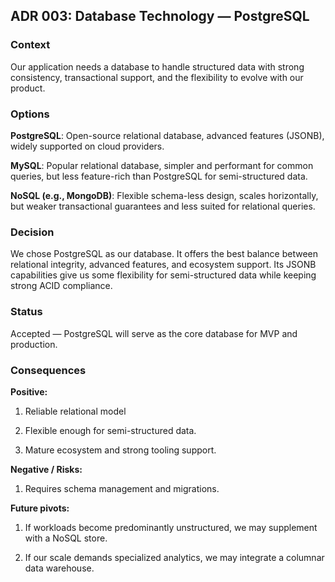 ## ADR 003: Database Technology — PostgreSQL

### Context

Our application needs a database to handle structured data with strong consistency, transactional support, and the flexibility to evolve with our product.

### Options

**PostgreSQL**: Open-source relational database, advanced features (JSONB), widely supported on cloud providers.

**MySQL**: Popular relational database, simpler and performant for common queries, but less feature-rich than PostgreSQL for semi-structured data.

**NoSQL (e.g., MongoDB)**: Flexible schema-less design, scales horizontally, but weaker transactional guarantees and less suited for relational queries.

### Decision

We chose PostgreSQL as our database. It offers the best balance between relational integrity, advanced features, and ecosystem support. Its JSONB capabilities give us some flexibility for semi-structured data while keeping strong ACID compliance.

### Status

Accepted — PostgreSQL will serve as the core database for MVP and production.

### Consequences

**Positive:**

1. Reliable relational model

2. Flexible enough for semi-structured data.

3. Mature ecosystem and strong tooling support.

**Negative / Risks:**

1. Requires schema management and migrations.

**Future pivots:**

1. If workloads become predominantly unstructured, we may supplement with a NoSQL store.

2. If our scale demands specialized analytics, we may integrate a columnar data warehouse.
